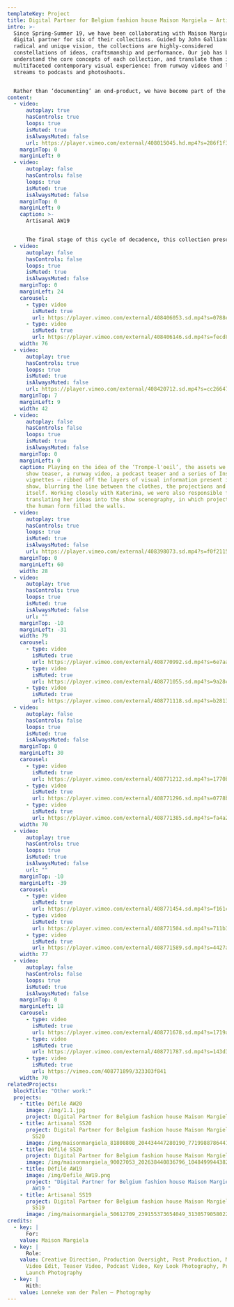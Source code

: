 ```yaml
---
templateKey: Project
title: Digital Partner for Belgium fashion house Maison Margiela – Artisanal AW19
intro: >-
  Since Spring-Summer 19, we have been collaborating with Maison Margiela as a
  digital partner for six of their collections. Guided by John Galliano’s
  radical and unique vision, the collections are highly-considered
  constellations of ideas, craftsmanship and performance. Our job has been to
  understand the core concepts of each collection, and translate them into a
  multifaceted contemporary visual experience: from runway videos and live show
  streams to podcasts and photoshoots.


  Rather than ‘documenting’ an end-product, we have become part of the making-process itself. Drawing on the maison’s craft-based approach, we have come up with tailor-made formats and visual communication strategies that respond to the specific themes and language of each season. Building new forms that work alongside Galliano’s avant-garde thought-process, the digital universes we have created are an extension of the collection, rather than a documentation of it.
content:
  - video:
      autoplay: true
      hasControls: true
      loops: true
      isMuted: true
      isAlwaysMuted: false
      url: https://player.vimeo.com/external/408015045.hd.mp4?s=286f1f34f2c39e9dcf925468cefce05b36f38a0b&profile_id=175
    marginTop: 0
    marginLeft: 0
  - video:
      autoplay: false
      hasControls: false
      loops: true
      isMuted: true
      isAlwaysMuted: false
    marginTop: 0
    marginLeft: 0
    caption: >-
      Artisanal AW19


      The final stage of this cycle of decadence, this collection presents a breakdown of social structure and a carte-blanche for the future. Feeding this sense of decay into the garments themselves, the show featured projections of the nudes and fleshy close-ups of artist Katerina Jebb, harking back to a desire for authenticity and human instinct.
  - video:
      autoplay: false
      hasControls: false
      loops: true
      isMuted: true
      isAlwaysMuted: false
    marginTop: 0
    marginLeft: 24
    carousel:
      - type: video
        isMuted: true
        url: https://player.vimeo.com/external/408406053.sd.mp4?s=0788e88abdfdb0d980649d0fe232950fa83a91ff&profile_id=165
      - type: video
        isMuted: true
        url: https://player.vimeo.com/external/408406146.sd.mp4?s=fecd8eb09359e38c175d98ae366f0cde41772ba0&profile_id=165
    width: 76
  - video:
      autoplay: true
      hasControls: true
      loops: true
      isMuted: true
      isAlwaysMuted: false
      url: https://player.vimeo.com/external/408420712.sd.mp4?s=cc26647d778743ca076f5d5048c1ea306a105a36&profile_id=165
    marginTop: 7
    marginLeft: 9
    width: 42
  - video:
      autoplay: false
      hasControls: false
      loops: true
      isMuted: true
      isAlwaysMuted: false
    marginTop: 0
    marginLeft: 0
    caption: Playing on the idea of the ‘Trompe-l'oeil’, the assets we created – a
      show teaser, a runway video, a podcast teaser and a series of Instagram
      vignettes – ribbed off the layers of visual information present in the
      show, blurring the line between the clothes, the projections and the space
      itself. Working closely with Katerina, we were also responsible for
      translating her ideas into the show scenography, in which projections of
      the human form filled the walls.
  - video:
      autoplay: true
      hasControls: true
      loops: true
      isMuted: true
      isAlwaysMuted: false
      url: https://player.vimeo.com/external/408398073.sd.mp4?s=f0f2115818eebc22082f21194199061063ad4519&profile_id=165
    marginTop: 0
    marginLeft: 60
    width: 28
  - video:
      autoplay: true
      hasControls: true
      loops: true
      isMuted: true
      isAlwaysMuted: false
      url: ""
    marginTop: -10
    marginLeft: -31
    width: 79
    carousel:
      - type: video
        isMuted: true
        url: https://player.vimeo.com/external/408770992.sd.mp4?s=6e7aa39587338e967f54207965d0abc5beba97b3&profile_id=165
      - type: video
        isMuted: true
        url: https://player.vimeo.com/external/408771055.sd.mp4?s=9a28c3c3395b2e558a3530a2478c801b06922832&profile_id=165
      - type: video
        isMuted: true
        url: https://player.vimeo.com/external/408771118.sd.mp4?s=b2813a69725fcf4ff287446ffa198abc1b7f4706&profile_id=165
  - video:
      autoplay: false
      hasControls: false
      loops: true
      isMuted: true
      isAlwaysMuted: false
    marginTop: 0
    marginLeft: 30
    carousel:
      - type: video
        isMuted: true
        url: https://player.vimeo.com/external/408771212.sd.mp4?s=1770b9268d87d2689328780d31bce8aee7e7371e&profile_id=165
      - type: video
        isMuted: true
        url: https://player.vimeo.com/external/408771296.sd.mp4?s=0778bde00913120ac8b68baf5a8d61d870ade2cc&profile_id=165
      - type: video
        isMuted: true
        url: https://player.vimeo.com/external/408771385.sd.mp4?s=fa4a21069b9f2e9afe76347ca7193b424ed12bd0&profile_id=165
    width: 70
  - video:
      autoplay: true
      hasControls: true
      loops: true
      isMuted: true
      isAlwaysMuted: false
      url: ""
    marginTop: -10
    marginLeft: -39
    carousel:
      - type: video
        isMuted: true
        url: https://player.vimeo.com/external/408771454.sd.mp4?s=f161c7bc345d5f43d346ab956644044327aa9b36&profile_id=165
      - type: video
        isMuted: true
        url: https://player.vimeo.com/external/408771504.sd.mp4?s=711b3bfbd6b218cb8623107b34dcdfd6ce611739&profile_id=165
      - type: video
        isMuted: true
        url: https://player.vimeo.com/external/408771589.sd.mp4?s=4427a18cb20231fa67d030743b99d22da0718a23&profile_id=165
    width: 77
  - video:
      autoplay: false
      hasControls: false
      loops: true
      isMuted: true
      isAlwaysMuted: false
    marginTop: 0
    marginLeft: 18
    carousel:
      - type: video
        isMuted: true
        url: https://player.vimeo.com/external/408771678.sd.mp4?s=1719a1354b32740c4f3a78757a5c5af1dfd0213a&profile_id=165
      - type: video
        isMuted: true
        url: https://player.vimeo.com/external/408771787.sd.mp4?s=143d3e1861021ef114d4787c044a1076e31837f4&profile_id=165
      - type: video
        isMuted: true
        url: https://vimeo.com/408771899/323303f841
    width: 70
relatedProjects:
  blockTitle: "Other work:"
  projects:
    - title: Défilé AW20
      image: /img/1.1.jpg
      project: Digital Partner for Belgium fashion house Maison Margiela
    - title: Artisanal SS20
      project: Digital Partner for Belgium fashion house Maison Margiela – Artisanal
        SS20
      image: /img/maisonmargiela_81808808_204434447280190_7719988786441022934_n.jpg
    - title: Défilé SS20
      project: Digital Partner for Belgium fashion house Maison Margiela – Défilé SS20
      image: /img/maisonmargiela_90027053_202638440836796_1048499944382231102_n.jpg
    - title: Défilé AW19
      image: /img/Defile_AW19.png
      project: "Digital Partner for Belgium fashion house Maison Margiela - Défilé
        AW19 "
    - title: Artisanal SS19
      project: Digital Partner for Belgium fashion house Maison Margiela – Artisanal
        SS19
      image: /img/maisonmargiela_50612709_239155373654049_3130579058022923543_n.jpg
credits:
  - key: |
      For:
    value: Maison Margiela
  - key: |
      Role:
    value: Creative Direction, Production Oversight, Post Production, Main Show
      Video Edit, Teaser Video, Podcast Video, Key Look Photography, Product
      Launch Photography
  - key: |
      With:
    value: Lonneke van der Palen – Photography
---
```


